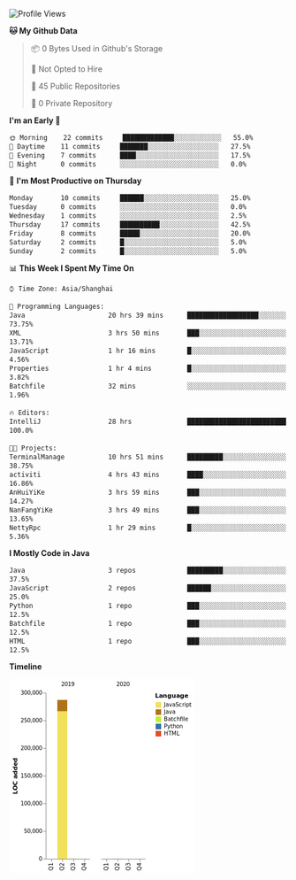 <!--START_SECTION:waka-->
![Profile Views](http://img.shields.io/badge/Profile%20Views-0-blue)

**🐱 My Github Data** 

> 📦 0 Bytes Used in Github's Storage 
 > 
> 🚫 Not Opted to Hire
 > 
> 📜 45 Public Repositories
 > 
> 🔑 0 Private Repository 
 > 
**I'm an Early 🐤** 

```text
🌞 Morning    22 commits     █████████████░░░░░░░░░░░░   55.0% 
🌆 Daytime    11 commits     ███████░░░░░░░░░░░░░░░░░░   27.5% 
🌃 Evening    7 commits      ████░░░░░░░░░░░░░░░░░░░░░   17.5% 
🌙 Night      0 commits      ░░░░░░░░░░░░░░░░░░░░░░░░░   0.0%

```
📅 **I'm Most Productive on Thursday** 

```text
Monday       10 commits     ██████░░░░░░░░░░░░░░░░░░░   25.0% 
Tuesday      0 commits      ░░░░░░░░░░░░░░░░░░░░░░░░░   0.0% 
Wednesday    1 commits      ░░░░░░░░░░░░░░░░░░░░░░░░░   2.5% 
Thursday     17 commits     ██████████░░░░░░░░░░░░░░░   42.5% 
Friday       8 commits      █████░░░░░░░░░░░░░░░░░░░░   20.0% 
Saturday     2 commits      █░░░░░░░░░░░░░░░░░░░░░░░░   5.0% 
Sunday       2 commits      █░░░░░░░░░░░░░░░░░░░░░░░░   5.0%

```


📊 **This Week I Spent My Time On** 

```text
⌚︎ Time Zone: Asia/Shanghai

💬 Programming Languages: 
Java                     20 hrs 39 mins      ██████████████████░░░░░░░   73.75% 
XML                      3 hrs 50 mins       ███░░░░░░░░░░░░░░░░░░░░░░   13.71% 
JavaScript               1 hr 16 mins        █░░░░░░░░░░░░░░░░░░░░░░░░   4.56% 
Properties               1 hr 4 mins         █░░░░░░░░░░░░░░░░░░░░░░░░   3.82% 
Batchfile                32 mins             ░░░░░░░░░░░░░░░░░░░░░░░░░   1.96%

🔥 Editors: 
IntelliJ                 28 hrs              █████████████████████████   100.0%

🐱‍💻 Projects: 
TerminalManage           10 hrs 51 mins      █████████░░░░░░░░░░░░░░░░   38.75% 
activiti                 4 hrs 43 mins       ████░░░░░░░░░░░░░░░░░░░░░   16.86% 
AnHuiYiKe                3 hrs 59 mins       ███░░░░░░░░░░░░░░░░░░░░░░   14.27% 
NanFangYiKe              3 hrs 49 mins       ███░░░░░░░░░░░░░░░░░░░░░░   13.65% 
NettyRpc                 1 hr 29 mins        █░░░░░░░░░░░░░░░░░░░░░░░░   5.36%

```

**I Mostly Code in Java** 

```text
Java                     3 repos             █████████░░░░░░░░░░░░░░░░   37.5% 
JavaScript               2 repos             ██████░░░░░░░░░░░░░░░░░░░   25.0% 
Python                   1 repo              ███░░░░░░░░░░░░░░░░░░░░░░   12.5% 
Batchfile                1 repo              ███░░░░░░░░░░░░░░░░░░░░░░   12.5% 
HTML                     1 repo              ███░░░░░░░░░░░░░░░░░░░░░░   12.5%

```


**Timeline**

![Chart not found](https://raw.githubusercontent.com/2720851545/2720851545/master/charts/bar_graph.png) 


<!--END_SECTION:waka-->

